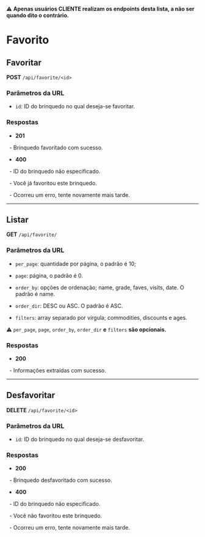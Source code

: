 ⚠️ **Apenas usuários CLIENTE realizam os endpoints desta lista, a não ser quando dito o contrário.**

# Favorito

## Favoritar

**POST** `/api/favorite/<id>`



### Parâmetros da URL

- `id`: ID do brinquedo no qual deseja-se favoritar.


### Respostas

- **201**

  - Brinquedo favoritado com sucesso.

- **400**

  - ID do brinquedo não especificado.

  - Você já favoritou este brinquedo.

  - Ocorreu um erro, tente novamente mais tarde.

---

## Listar

**GET** `/api/favorite/`



### Parâmetros da URL

- `per_page`: quantidade por página, o padrão é 10;

- `page`: página, o padrão é 0.

- `order_by`: opções de ordenação; name, grade, faves, visits, date. O padrão é name.

- `order_dir`: DESC ou ASC. O padrão é ASC.

- `filters`: array separado por vírgula; commodities, discounts e ages.

  

⚠️ `per_page`, `page`, `order_by`, `order_dir` **e** `filters` **são opcionais.**


### Respostas

- **200**

  - Informações extraídas com sucesso.

---
## Desfavoritar

**DELETE** `/api/favorite/<id>`



### Parâmetros da URL

- `id`: ID do brinquedo no qual deseja-se desfavoritar.


### Respostas

- **200**

  - Brinquedo desfavoritado com sucesso.

- **400**

  - ID do brinquedo não especificado.

  - Você não favoritou este brinquedo.

  - Ocorreu um erro, tente novamente mais tarde.